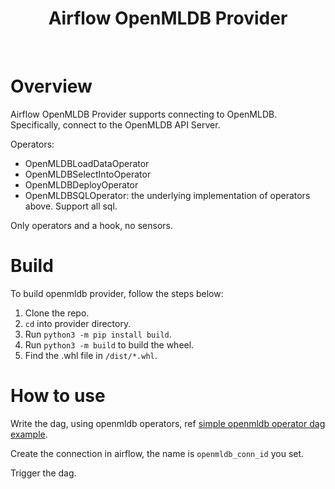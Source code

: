 <h1 align="center">
  Airflow OpenMLDB Provider
</h1>

<br/>

# Overview

Airflow OpenMLDB Provider supports connecting to OpenMLDB. Specifically, connect to the OpenMLDB API Server.

Operators:
- OpenMLDBLoadDataOperator
- OpenMLDBSelectIntoOperator
- OpenMLDBDeployOperator
- OpenMLDBSQLOperator: the underlying implementation of operators above. Support all sql.

Only operators and a hook, no sensors.

# Build

To build openmldb provider, follow the steps below:

1. Clone the repo.
2. `cd` into provider directory.
3. Run `python3 -m pip install build`.
4. Run `python3 -m build` to build the wheel.
5. Find the .whl file in `/dist/*.whl`.

# How to use

Write the dag, using openmldb operators, ref [simple openmldb operator dag example](https://github.com/4paradigm/OpenMLDB/blob/main/extensions/airflow-provider-openmldb/openmldb_provider/example_dags/example_openmldb.py).

Create the connection in airflow, the name is `openmldb_conn_id` you set. 

Trigger the dag.
